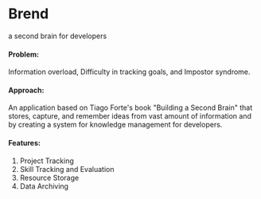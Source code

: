 # Brend
a second brain for developers

#### Problem:
Information overload, Difficulty in tracking goals, and Impostor syndrome.

#### Approach:
An application based on Tiago Forte's book "Building a Second Brain" that stores, capture, and remember ideas from vast amount of information and by creating a system for knowledge management for developers.

#### Features:
1. Project Tracking 
2. Skill Tracking and Evaluation
3. Resource Storage
4. Data Archiving